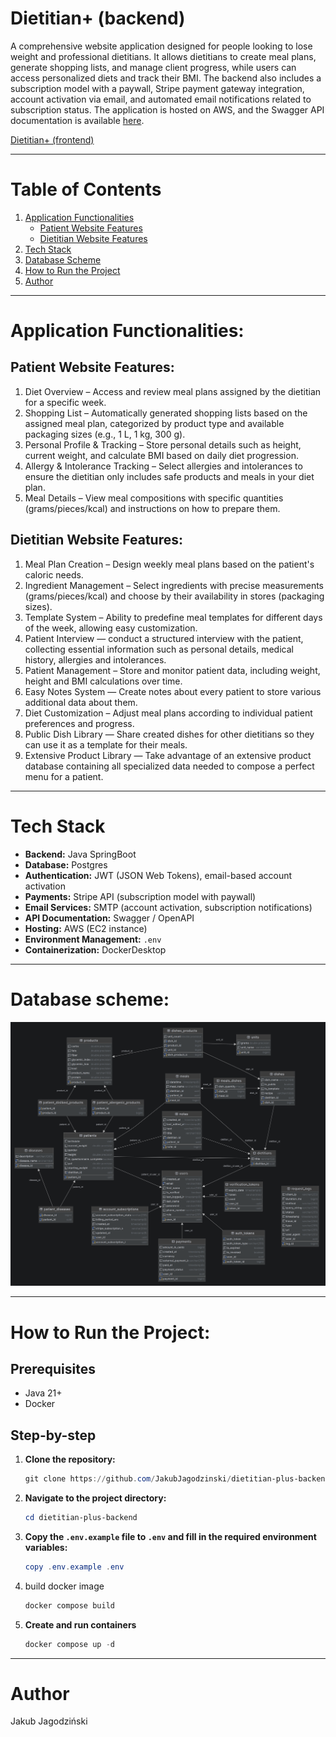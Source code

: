 # Dietitian+ (backend)

A comprehensive website application designed for people looking to lose weight and professional dietitians.
It allows dietitians to create meal plans, generate shopping lists, and manage client progress, while users can access
personalized diets and track their BMI.
The backend also includes a subscription model with a paywall, Stripe payment gateway integration, account activation
via email, and automated email notifications related to subscription status.
The application is hosted on AWS, and the Swagger API documentation is
available [here](http://51.21.186.125:8090/swagger-ui/index.html).

[Dietitian+ (frontend)](https://github.com/BartlomiejJaruga/dietitian-plus-frontend)

---

# Table of Contents

1. [Application Functionalities](#application-functionalities)
    - [Patient Website Features](#patient-website-features)
    - [Dietitian Website Features](#dietitian-website-features)
2. [Tech Stack](#tech-stack)
3. [Database Scheme](#database-scheme)
4. [How to Run the Project](#how-to-run-the-project)
5. [Author](#author)

---

# Application Functionalities:

## Patient Website Features:

1. Diet Overview – Access and review meal plans assigned by the dietitian for a specific week.
2. Shopping List – Automatically generated shopping lists based on the assigned meal plan, categorized by product type
   and available packaging sizes (e.g., 1 L, 1 kg, 300 g).
3. Personal Profile & Tracking – Store personal details such as height, current weight, and calculate BMI based on daily
   diet progression.
4. Allergy & Intolerance Tracking – Select allergies and intolerances to ensure the dietitian only includes safe
   products and meals in your diet plan.
5. Meal Details – View meal compositions with specific quantities (grams/pieces/kcal) and instructions on how to prepare
   them.

## Dietitian Website Features:

1. Meal Plan Creation – Design weekly meal plans based on the patient's caloric needs.
2. Ingredient Management – Select ingredients with precise measurements (grams/pieces/kcal) and choose by their
   availability in stores (packaging sizes).
3. Template System – Ability to predefine meal templates for different days of the week, allowing easy customization.
4. Patient Interview — conduct a structured interview with the patient, collecting essential information such as
   personal details, medical history, allergies and intolerances.
5. Patient Management – Store and monitor patient data, including weight, height and BMI calculations over time.
6. Easy Notes System — Create notes about every patient to store various additional data about them.
7. Diet Customization – Adjust meal plans according to individual patient preferences and progress.
8. Public Dish Library — Share created dishes for other dietitians so they can use it as a template for their meals.
9. Extensive Product Library — Take advantage of an extensive product database containing all specialized data needed to
   compose a perfect menu for a patient.

---

# Tech Stack

- **Backend:** Java SpringBoot
- **Database:** Postgres
- **Authentication:** JWT (JSON Web Tokens), email-based account activation
- **Payments:** Stripe API (subscription model with paywall)
- **Email Services:** SMTP (account activation, subscription notifications)
- **API Documentation:** Swagger / OpenAPI
- **Hosting:** AWS (EC2 instance)
- **Environment Management:** `.env`
- **Containerization:** DockerDesktop

---

# Database scheme:

<img src="assets/database_scheme.png" alt="database_scheme">

---

# How to Run the Project:

## Prerequisites

- Java 21+
- Docker

## Step-by-step

1. **Clone the repository:**

    ```powershell
    git clone https://github.com/JakubJagodzinski/dietitian-plus-backend.git
    ```

2. **Navigate to the project directory:**

    ```powershell
    cd dietitian-plus-backend
    ```

3. **Copy the `.env.example` file to `.env` and fill in the required environment variables:**

    ```powershell
    copy .env.example .env
    ```

4. build docker image

    ```powershell
    docker compose build
    ```

5. **Create and run containers**

    ```powershell
    docker compose up -d
    ```

---

# Author

Jakub Jagodziński
